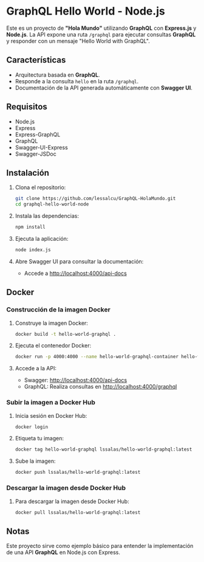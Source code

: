 # GraphQL Hello World - Node.js

Este es un proyecto de **"Hola Mundo"** utilizando **GraphQL** con **Express.js** y **Node.js**. La API expone una ruta `/graphql` para ejecutar consultas **GraphQL** y responder con un mensaje "Hello World with GraphQL".

## Características

- Arquitectura basada en **GraphQL**.
- Responde a la consulta `hello` en la ruta `/graphql`.
- Documentación de la API generada automáticamente con **Swagger UI**.

## Requisitos

- Node.js
- Express
- Express-GraphQL
- GraphQL
- Swagger-UI-Express
- Swagger-JSDoc

## Instalación

1. Clona el repositorio:
   ```bash
   git clone https://github.com/lessalcu/GraphQL-HolaMundo.git
   cd graphql-hello-world-node
   ```

2. Instala las dependencias:
   ```bash
   npm install
   ```

3. Ejecuta la aplicación:
   ```bash
   node index.js
   ```

4. Abre Swagger UI para consultar la documentación:
   - Accede a [http://localhost:4000/api-docs](http://localhost:4000/api-docs)

## Docker

### Construcción de la imagen Docker

1. Construye la imagen Docker:
   ```bash
   docker build -t hello-world-graphql .
   ```

2. Ejecuta el contenedor Docker:
   ```bash
   docker run -p 4000:4000 --name hello-world-graphql-container hello-world-graphql
   ```

3. Accede a la API:
   - Swagger: [http://localhost:4000/api-docs](http://localhost:4000/api-docs)
   - GraphQL: Realiza consultas en [http://localhost:4000/graphql](http://localhost:4000/graphql)

### Subir la imagen a Docker Hub

1. Inicia sesión en Docker Hub:
   ```bash
   docker login
   ```

2. Etiqueta tu imagen:
   ```bash
   docker tag hello-world-graphql lssalas/hello-world-graphql:latest
   ```

3. Sube la imagen:
   ```bash
   docker push lssalas/hello-world-graphql:latest
   ```

### Descargar la imagen desde Docker Hub

1. Para descargar la imagen desde Docker Hub:
   ```bash
   docker pull lssalas/hello-world-graphql:latest
   ```

## Notas

Este proyecto sirve como ejemplo básico para entender la implementación de una API **GraphQL** en Node.js con Express.
```